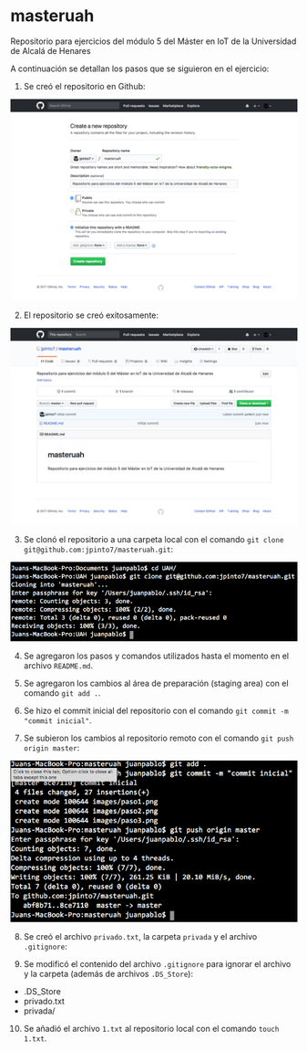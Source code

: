 # masteruah
Repositorio para ejercicios del módulo 5 del Máster en IoT de la Universidad de Alcalá de Henares

A continuación se detallan los pasos que se siguieron en el ejercicio:

1. Se creó el repositorio en Github:

  ![paso1_img]

2. El repositorio se creó exitosamente:

  ![paso2_img]

3. Se clonó el repositorio a una carpeta local con el comando `git clone git@github.com:jpinto7/masteruah.git`:

  ![paso3_img]

4. Se agregaron los pasos y comandos utilizados hasta el momento en el archivo `README.md`.

5. Se agregaron los cambios al área de preparación (staging area) con el comando `git add .`.

6. Se hizo el commit inicial del repositorio con el comando `git commit -m "commit inicial"`.

7. Se subieron los cambios al repositorio remoto con el comando `git push origin master`:

  ![paso7_img]

8. Se creó el archivo `privado.txt`, la carpeta `privada` y el archivo `.gitignore`:

9. Se modificó el contenido del archivo `.gitignore` para ignorar el archivo y la carpeta (además de archivos `.DS_Store`):

  - .DS_Store
  - privado.txt
  - privada/

10. Se añadió el archivo `1.txt` al repositorio local con el comando `touch 1.txt`.

[paso1_img]: images/paso1.png "Paso 1"
[paso2_img]: images/paso2.png "Paso 2"
[paso3_img]: images/paso3.png "Paso 3"
[paso7_img]: images/paso7.png "Paso 7"
[paso9_img]: images/paso9.png "Paso 9"
